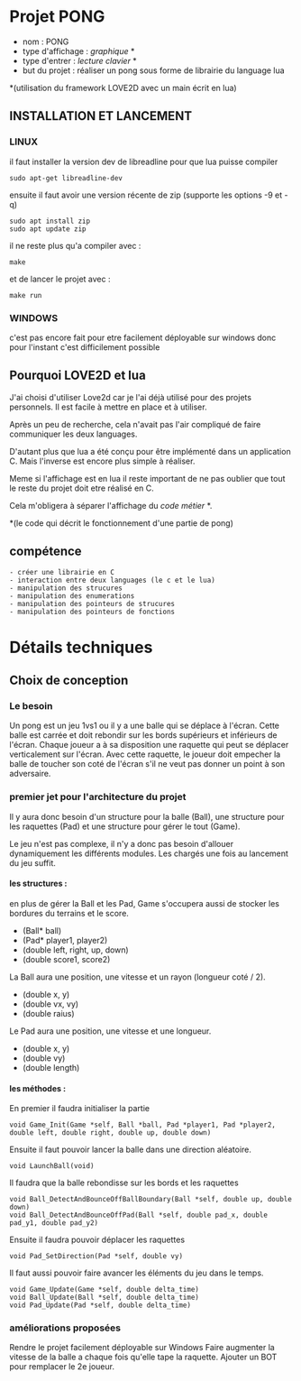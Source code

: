 # Projet PONG

- nom : PONG
- type d'affichage : *graphique* *
- type d'entrer : *lecture clavier* *
- but du projet : réaliser un pong sous forme de librairie du language lua

*(utilisation du framework LOVE2D avec un main écrit en lua)

## INSTALLATION ET LANCEMENT

### LINUX

il faut installer la version dev de libreadline pour que lua puisse compiler

    sudo apt-get libreadline-dev

ensuite il faut avoir une version récente de zip (supporte les options -9 et -q)

    sudo apt install zip
    sudo apt update zip

il ne reste plus qu'a compiler avec :

    make

et de lancer le projet avec :

    make run

### WINDOWS

c'est pas encore fait pour etre facilement déployable sur windows donc pour l'instant c'est difficilement possible

## Pourquoi LOVE2D et lua

J'ai choisi d'utiliser Love2d car je l'ai déjà utilisé pour des projets personnels. Il est facile à mettre en place et à utiliser.

Après un peu de recherche, cela n'avait pas l'air compliqué de faire communiquer les deux languages.

D'autant plus que lua a été conçu pour être implémenté dans un application C. Mais l'inverse est encore plus simple à réaliser.

Meme si l'affichage est en lua il reste important de ne pas oublier que tout le reste du projet doit etre réalisé en C.

Cela m'obligera à séparer l'affichage du *code métier* *.

*(le code qui décrit le fonctionnement d'une partie de pong) 

## compétence

    - créer une librairie en C
    - interaction entre deux languages (le c et le lua)
    - manipulation des strucures
    - manipulation des enumerations
    - manipulation des pointeurs de strucures
    - manipulation des pointeurs de fonctions

# Détails techniques

## Choix de conception

### Le besoin

Un pong est un jeu 1vs1 ou il y a une balle qui se déplace à l'écran. Cette balle est carrée et doit rebondir sur les bords supérieurs et inférieurs de l'écran.
Chaque joueur a à sa disposition une raquette qui peut se déplacer verticalement sur l'écran.
Avec cette raquette, le joueur doit empecher la balle de toucher son coté de l'écran s'il ne veut pas donner un point à son adversaire.

### premier jet pour l'architecture du projet

Il y aura donc besoin d'un structure pour la balle (Ball), une structure pour les raquettes (Pad) et une 
structure pour gérer le tout (Game).

Le jeu n'est pas complexe, il n'y a donc pas besoin d'allouer dynamiquement les différents modules. Les chargés une fois au lancement du jeu suffit. 

#### les structures :

en plus de gérer la Ball et les Pad, Game s'occupera aussi de stocker les bordures du terrains et le score.
- (Ball* ball)
- (Pad* player1, player2)
- (double left, right, up, down)
- (double score1, score2)

La Ball aura une position, une vitesse et un rayon (longueur coté / 2).
- (double x, y)
- (double vx, vy)
- (double raius)

Le Pad aura une position, une vitesse et une longueur.
- (double x, y)
- (double vy)
- (double length)

#### les méthodes :

En premier il faudra initialiser la partie

    void Game_Init(Game *self, Ball *ball, Pad *player1, Pad *player2, double left, double right, double up, double down)

Ensuite il faut pouvoir lancer la balle dans une direction aléatoire.

    void LaunchBall(void)

Il faudra que la balle rebondisse sur les bords et les raquettes

    void Ball_DetectAndBounceOffBallBoundary(Ball *self, double up, double down)
    void Ball_DetectAndBounceOffPad(Ball *self, double pad_x, double pad_y1, double pad_y2)

Ensuite il faudra pouvoir déplacer les raquettes

    void Pad_SetDirection(Pad *self, double vy)

Il faut aussi pouvoir faire avancer les éléments du jeu dans le temps.

    void Game_Update(Game *self, double delta_time)
    void Ball_Update(Ball *self, double delta_time)
    void Pad_Update(Pad *self, double delta_time)


### améliorations proposées

Rendre le projet facilement déployable sur Windows
Faire augmenter la vitesse de la balle a chaque fois qu'elle tape la raquette.
Ajouter un BOT pour remplacer le 2e joueur.
